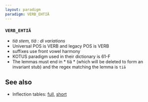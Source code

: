 ```yaml
---
layout: paradigm
paradigm: VERB_EHTIÄ
---
```

### ` VERB_EHTIÄ `

* _tiä stem, tiä : di variations_
* Universal POS is VERB and legacy POS is VERB
* suffixes use front vowel harmony
* KOTUS paradigm used in their dictionary is 61-F
* The lemmas must end in * tiä * (which will be deleted to form an invariant stub) and the regex matching the lemma is ` tiä `

## See also

* Inflection tables: [full](gen/E/ehtiä.html), [short](gen/E/ehtiä_wikt.html)

